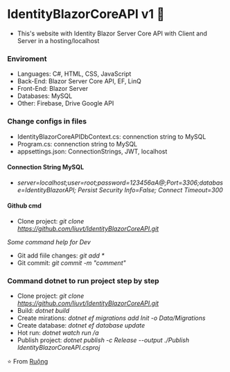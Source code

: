 <h1> IdentityBlazorCoreAPI v1 👋 </h1>

- This's website with Identity Blazor Server Core API with Client and Server in a hosting/localhost

<h3>Enviroment</h3>

- Languages: C#, HTML, CSS, JavaScript
- Back-End: Blazor Server Core API, EF, LinQ
- Front-End: Blazor Server
- Databases: MySQL
- Other: Firebase, Drive Google API

<h3>Change configs in files</h3>

- IdentityBlazorCoreAPIDbContext.cs: connenction string to MySQL
- Program.cs: connenction string to MySQL
- appsettings.json: ConnectionStrings, JWT, localhost

<h4>Connection String MySQL</h4>

- _server=localhost;user=root;password=123456aA@;Port=3306;database=IdentityBlazorAPI; Persist Security Info=False; Connect Timeout=300_

<h4>Github cmd</h4>

- Clone project: _git clone https://github.com/liuvt/IdentityBlazorCoreAPI.git_

*Some command help for Dev*
- Git add fiile changes: _git add *_
- Git commit: _git commit -m "comment"_

<h3>Command dotnet to run project step by step</h3>

- Clone project: _git clone https://github.com/liuvt/IdentityBlazorCoreAPI.git_
- Build: _dotnet build_
- Create mirations: _dotnet ef migrations add Init -o Data/Migrations_
- Create database: _dotnet ef database update_
- Hot run: _dotnet watch run /a_
- Publish project: _dotnet publish -c Release --output ./Publish IdentityBlazorCoreAPI.csproj_

⭐️ From [Ruộng](https://github.com/liuvt)
